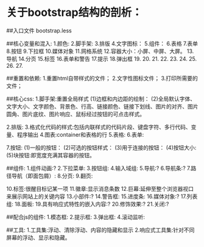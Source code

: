 # 关于bootstrap结构的剖析：

##入口文件
bootstrap.less

##核心变量和混入:
1.颜色:
2.脚手架:
3.排版
4.文字图标：
5.组件：
6.表格
7.表单
8.按钮
9.下拉框
10.媒体对象
11.网格系统
12.容器大小：小屏、中屏、大屏。
13.导航
14.分页
15.标签
16.表单和警告
17.提示
18.弹出框
19.
20.
21.
22.
23.
24.
25.
26.
27.

##重置和依赖: 
1.重置html自带样式的文件；
2.文字性图标文件；
3.打印所需要的文件；

##核心css:
1.脚手架:重置全局样式
(1)边框和内边距的绘制：
(2)全局默认字体、文字大小、文字颜色、背景色、行高、链接颜色、链接下划线、图片的对齐、图片圆角、图片底纹、图片响应、鼠标经过按钮的可点击样式。

2.排版:
3.格式化代码的样式:包括内联样式的代码片段、键盘字符、多行代码、变量、程序输出
4.图表:container和表格的行
5.表格:
6.表单:

7.按钮:
 (1)一般的按钮：
 (2)可选的按钮样式：
 (3)用于连接的按钮：
 (4)按钮大小:
 (5)块按钮:即宽度充满其容器的按钮。

##组件:
1.组件动画:?
2.下拉菜单:
3.按钮组:
4.输入域组:
5.导航:?
6.导航条:?
7.路径导航（即面包屑）:
8.分页:
9.翻页:

10.标签:很醒目标记某一项
11.徽章:显示消息条数
12.巨幕:延伸至整个浏览器视口来展示网站上的关键内容
13.小部件:?
14.警告框:
15.进度条:
16.媒体对象:?
17.列表组:
18.面板:
19.具有响应式特性的嵌入内容:?
20.修饰效果:?
21.关闭:?

##配合js的组件:
1.模态框:
2.提示框:
3.弹出框:
4.滚动监听:

##工具:
1.工具集:浮动、清除浮动、内容的隐藏和显示
2.响应式工具集:针对不同屏幕的浮动、显示和隐藏。
